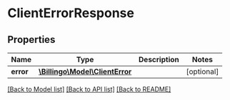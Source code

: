 # ClientErrorResponse

## Properties
Name | Type | Description | Notes
------------ | ------------- | ------------- | -------------
**error** | [**\Billingo\Model\ClientError**](ClientError.md) |  | [optional] 

[[Back to Model list]](../../README.md#documentation-for-models) [[Back to API list]](../../README.md#documentation-for-api-endpoints) [[Back to README]](../../README.md)


